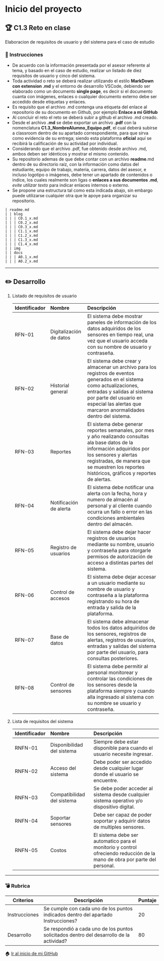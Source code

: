 # Inicio del proyecto

## :trophy: C1.3 Reto en clase

Elaboracion de requisitos de usuario y del sistema para el caso de estudio

### :blue_book: Instrucciones

- De acuerdo con la información presentada por el asesor referente al tema, y basado en el caso de estudio, realizar un listado de diez requisitos de usuario y cinco del sistema.
- Toda actividad o reto se deberá realizar utilizando el estilo **MarkDown con extension .md** y el entorno de desarrollo VSCode, debiendo ser elaborado como un documento **single page**, es decir si el documento cuanta con imágenes, enlaces o cualquier documento externo debe ser accedido desde etiquetas y enlaces.
- Es requisito que el archivo .md contenga una etiqueta del enlace al repositorio de su documento en Github, por ejemplo **Enlace a mi GitHub**
- Al concluir el reto el reto se deberá subir a github el archivo .md creado.
- Desde el archivo **.md** se debe exportar un archivo **.pdf** con la nomenclatura **C1.3_NombreAlumno_Equipo.pdf**, el cual deberá subirse a classroom dentro de su apartado correspondiente, para que sirva como evidencia de su entrega; siendo esta plataforma **oficial** aquí se recibirá la calificación de su actividad por individual.
- Considerando que el archivo .pdf, fue obtenido desde archivo .md, ambos deben ser idénticos y mostrar el mismo contenido.
- Su repositorio ademas de que debe contar con un archivo **readme**.md dentro de su directorio raíz, con la información como datos del estudiante, equipo de trabajo, materia, carrera, datos del asesor, e incluso logotipo o imágenes, debe tener un apartado de contenidos o indice, los cuales realmente son ligas o **enlaces a sus documentos .md**, _evite utilizar texto_ para indicar enlaces internos o externo.
- Se propone una estructura tal como esta indicada abajo, sin embargo puede utilizarse cualquier otra que le apoye para organizar su repositorio.

``` 
| readme.md
| | blog
| | | C0.1_x.md
| | | C0.2_x.md
| | | C0.3_x.md
| | | C1.1_x.md
| | | C1.2_x.md
| | | C1.3_x.md
| | | C1.4_x.md
| | img
| | docs
| | | A0.1_x.md
| | | A0.2_x.md
```
___

## :pencil2: Desarrollo

1. Listado de requisitos de usuario
   
    Identificador | Nombre | Descripción
    :--|:--|:--
    RFN-01|Digitalización de datos|El sistema debe mostrar paneles de información de los datos adquiridos de los sensores en tiempo real, una vez que el usuario acceda con su nombre de usuario y contraseña.
    RFN-02|Historial general|El sistema debe crear y almacenar un archivo para los registros de eventos generados en el sistema como actualizaciones, entradas y salidas al sistema por parte del usuario en especial las alertas que marcaron anormalidades dentro del sistema.
    RFN-03|Reportes|El sistema debe generar reportes semanales, por mes y año realizando consultas ala base datos de la información adquiridos por los sensores y alertas registradas, de manera que se muestren los reportes históricos, gráficos y reportes de alertas.
    RFN-04|Notificación de alerta|El sistema debe notificar una alerta con la fecha, hora y numero de almacén al personal y al cliente cuando ocurra un fallo o error en las condiciones ambientales dentro del almacén. 
    RFN-05|Registro de usuarios|El sistema debe dejar hacer registros de usuarios mediante su nombre, usuario y contraseña para otorgarle permisos de autorización de acceso a distintas partes del sistema.
    RFN-06|Control de accesos|El sistema debe dejar accesar a un usuario mediante su nombre  de usuario y contraseña a la plataforma registrando su hora de entrada y salida de la plataforma.
    RFN-07|Base de datos|El sistema debe almacenar todos los datos adquiridos de los sensores, registros de alertas, registros de usuarios, entradas y salidas del sistema por parte del usuario, para consultas posteriores.
    RFN-08|Control de sensores|El sistema debe permitir al personal monitorear y controlar las condiciones de los sensores desde la plataforma siempre y cuando alla ingresado al sistema con su nombre se usuario y contraseña.
 
2. Lista de requisitos del sistema
   
    Identificador | Nombre | Descripción
    :--|:--|:--
    RNFN-01|Disponibilidad del sistema|Siempre debe estar disponible para cuando el usuario necesite ingresar.
    RNFN-02|Acceso del sistema|Debe poder ser accedido desde cualquier lugar donde el usuario se encuentre.
    RNFN-03|Compatibilidad del sistema|Se debe poder acceder al sistema desde cualquier sistema operativo y/o dispositivo digital.
    RNFN-04|Soportar sensores|Debe ser capaz de poder soportar y adquirir datos de multiples sensores.
    RNFN-05|Costos|El sistema debe ser automatico para el monitorio y control ofreciendo reducción de la mano de obra por parte del personal.

___

### :bomb: Rubrica

| Criterios     | Descripción                                                                                  | Puntaje |
| ------------- | -------------------------------------------------------------------------------------------- | ------- |
| Instrucciones | Se cumple con cada uno de los puntos indicados dentro del apartado Instrucciones?            | 20 |
| Desarrollo    | Se respondió a cada uno de los puntos solicitados dentro del desarrollo de la actividad?     | 80      |

:house: [Ir al inicio de mi GitHub](https://github.com/AlexBamaca/AnalisisB)